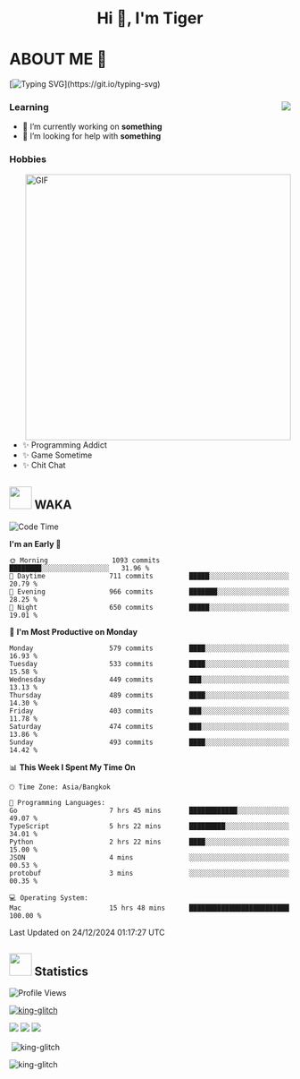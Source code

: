 <h1 align="center">Hi 👋, I'm Tiger</h1>




# ABOUT ME 💬

[![Typing SVG](https://readme-typing-svg.herokuapp.com?color=22F771&vCenter=true&lines=A+perssionate+developer+from+nowhere.)](https://git.io/typing-svg)

<div>
 <img align="right" src="https://spotify-github-profile.vercel.app/api/view?uid=12129734423&cover_image=false&theme=default&bar_color=22d016&bar_color_cover=true" />
 <h3>Learning</h3>
 
 <ul>
  <li>🔭 I’m currently working on <b>something</b></li>
  <li>🤝 I’m looking for help with <b>something</b></li>
 </ul>
 
</div>
<div>
 <h3>Hobbies</h3>
 <img align="right" height="475px"  alt="GIF" src="https://i.pinimg.com/originals/1f/b7/db/1fb7dbee557e5ed509f7517da8a84d58.gif" />
 <ul>
  <li>✨ Programming Addict</li>
  <li>✨ Game Sometime</li>
  <li>✨ Chit Chat</li>
 </ul>
 
</div>



## <img height="40" src="https://raw.githubusercontent.com/innng/innng/master/assets/kyubey.gif"/> WAKA

<!--START_SECTION:waka-->
![Code Time](http://img.shields.io/badge/Code%20Time-3%2C039%20hrs%2044%20mins-blue)

**I'm an Early 🐤** 

```text
🌞 Morning                1093 commits        ████████░░░░░░░░░░░░░░░░░   31.96 % 
🌆 Daytime                711 commits         █████░░░░░░░░░░░░░░░░░░░░   20.79 % 
🌃 Evening                966 commits         ███████░░░░░░░░░░░░░░░░░░   28.25 % 
🌙 Night                  650 commits         █████░░░░░░░░░░░░░░░░░░░░   19.01 % 
```
📅 **I'm Most Productive on Monday** 

```text
Monday                   579 commits         ████░░░░░░░░░░░░░░░░░░░░░   16.93 % 
Tuesday                  533 commits         ████░░░░░░░░░░░░░░░░░░░░░   15.58 % 
Wednesday                449 commits         ███░░░░░░░░░░░░░░░░░░░░░░   13.13 % 
Thursday                 489 commits         ████░░░░░░░░░░░░░░░░░░░░░   14.30 % 
Friday                   403 commits         ███░░░░░░░░░░░░░░░░░░░░░░   11.78 % 
Saturday                 474 commits         ███░░░░░░░░░░░░░░░░░░░░░░   13.86 % 
Sunday                   493 commits         ████░░░░░░░░░░░░░░░░░░░░░   14.42 % 
```


📊 **This Week I Spent My Time On** 

```text
🕑︎ Time Zone: Asia/Bangkok

💬 Programming Languages: 
Go                       7 hrs 45 mins       ████████████░░░░░░░░░░░░░   49.07 % 
TypeScript               5 hrs 22 mins       █████████░░░░░░░░░░░░░░░░   34.01 % 
Python                   2 hrs 22 mins       ████░░░░░░░░░░░░░░░░░░░░░   15.00 % 
JSON                     4 mins              ░░░░░░░░░░░░░░░░░░░░░░░░░   00.53 % 
protobuf                 3 mins              ░░░░░░░░░░░░░░░░░░░░░░░░░   00.35 % 

💻 Operating System: 
Mac                      15 hrs 48 mins      █████████████████████████   100.00 % 
```


 Last Updated on 24/12/2024 01:17:27 UTC
<!--END_SECTION:waka-->
## <img height="40" src="https://raw.githubusercontent.com/innng/innng/master/assets/kyubey.gif"/> Statistics
![Profile Views](https://komarev.com/ghpvc/?username=king-glitch)  

<p align="left"> 
 <a href="https://github.com/ryo-ma/github-profile-trophy">
  <img src="https://github-profile-trophy.vercel.app/?username=king-glitch&theme=dracula" alt="king-glitch" />
 </a> </p>

![](https://github-profile-summary-cards.vercel.app/api/cards/profile-details?username=king-glitch&theme=dracula)
![](https://github-profile-summary-cards.vercel.app/api/cards/stats?username=king-glitch&theme=dracula) 
![](https://github-profile-summary-cards.vercel.app/api/cards/productive-time?username=king-glitch&theme=dracula)


<p>&nbsp;<img align="center" src="https://github-readme-stats.vercel.app/api?username=king-glitch&theme=dracula" alt="king-glitch" /></p>

<p><img align="center" src="https://github-readme-streak-stats.herokuapp.com/?user=king-glitch&theme=dracula" alt="king-glitch" /></p>
